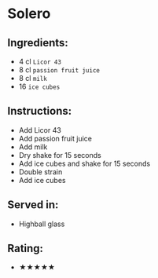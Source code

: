 # Solero

## Ingredients:
- 4 cl `Licor 43`
- 8 cl `passion fruit juice`
- 8 cl `milk`
- 16 `ice cubes`

## Instructions:
- Add Licor 43
- Add passion fruit juice
- Add milk
- Dry shake for 15 seconds
- Add ice cubes and shake for 15 seconds
- Double strain
- Add ice cubes

## Served in:
- Highball glass

## Rating:
- ★★★★★
